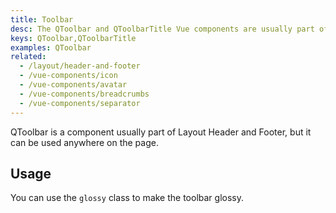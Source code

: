 ```yaml
---
title: Toolbar
desc: The QToolbar and QToolbarTitle Vue components are usually part of QHeader or QFooter, but it can be used anywhere on the page.
keys: QToolbar,QToolbarTitle
examples: QToolbar
related:
  - /layout/header-and-footer
  - /vue-components/icon
  - /vue-components/avatar
  - /vue-components/breadcrumbs
  - /vue-components/separator
---
```


QToolbar is a component usually part of Layout Header and Footer, but it can be used anywhere on the page.

<DocApi file="QToolbar" />

<DocApi file="QToolbarTitle" />

## Usage

<DocExample title="Basic" file="Basic" />

<DocExample title="With Avatar" file="Avatar" />

You can use the `glossy` class to make the toolbar glossy.

<DocExample title="Glossy" file="Glossy" />

<DocExample title="Grouped vertically" file="GroupedVertically" />

<DocExample title="Grouped horizontally" file="GroupedHorizontally" />

<DocExample title="With Tabs" file="WithTabs" />

<DocExample title="With Button Dropdown" file="WithDropdown" />

<DocExample title="With Button Toggle" file="WithBtnToggle" />
